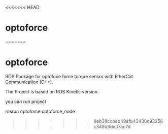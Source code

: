<<<<<<< HEAD
# optoforce
=======
# optoforce
ROS Package for optofoce force torque sensor with EtherCat Communication (C++). 

The Project is based on ROS Kinetic version.

you can run project

rosrun optoforce optoforce_node
>>>>>>> 9eb38ccbeb49afb43430c93256c349d9de07ac7d
